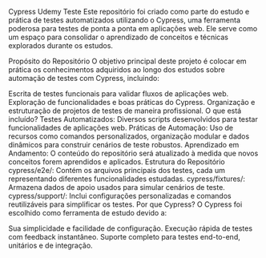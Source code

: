 Cypress Udemy Teste
Este repositório foi criado como parte do estudo e prática de testes automatizados utilizando o Cypress, uma ferramenta poderosa para testes de ponta a ponta em aplicações web. Ele serve como um espaço para consolidar o aprendizado de conceitos e técnicas explorados durante os estudos.

Propósito do Repositório
O objetivo principal deste projeto é colocar em prática os conhecimentos adquiridos ao longo dos estudos sobre automação de testes com Cypress, incluindo:

Escrita de testes funcionais para validar fluxos de aplicações web.
Exploração de funcionalidades e boas práticas do Cypress.
Organização e estruturação de projetos de testes de maneira profissional.
O que está incluído?
Testes Automatizados: Diversos scripts desenvolvidos para testar funcionalidades de aplicações web.
Práticas de Automação: Uso de recursos como comandos personalizados, organização modular e dados dinâmicos para construir cenários de teste robustos.
Aprendizado em Andamento: O conteúdo do repositório será atualizado à medida que novos conceitos forem aprendidos e aplicados.
Estrutura do Repositório
cypress/e2e/: Contém os arquivos principais dos testes, cada um representando diferentes funcionalidades estudadas.
cypress/fixtures/: Armazena dados de apoio usados para simular cenários de teste.
cypress/support/: Inclui configurações personalizadas e comandos reutilizáveis para simplificar os testes.
Por que Cypress?
O Cypress foi escolhido como ferramenta de estudo devido a:

Sua simplicidade e facilidade de configuração.
Execução rápida de testes com feedback instantâneo.
Suporte completo para testes end-to-end, unitários e de integração.
